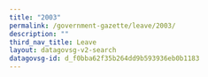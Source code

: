```yaml
---
title: "2003"
permalink: /government-gazette/leave/2003/
description: ""
third_nav_title: Leave
layout: datagovsg-v2-search
datagovsg-id: d_f0bba62f35b264dd9b593936eb0b1183
---
```


